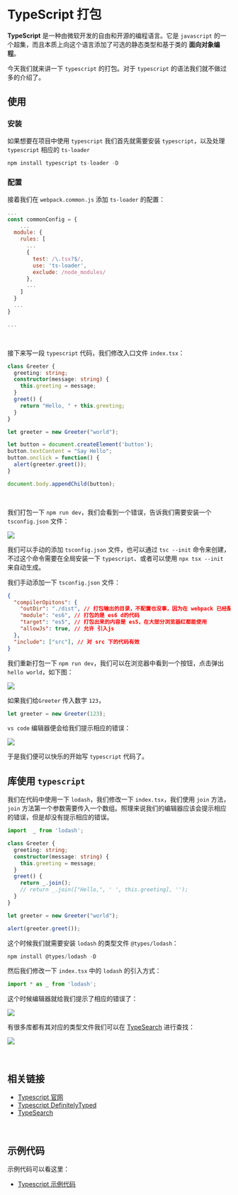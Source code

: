 # TypeScript 打包

**TypeScript** 是一种由微软开发的自由和开源的编程语言。它是 `javascript` 的一个超集，而且本质上向这个语言添加了可选的静态类型和基于类的 **面向对象编程**。

今天我们就来讲一下 `typescript` 的打包。对于 `typescript` 的语法我们就不做过多的介绍了。



## 使用

### 安装

如果想要在项目中使用 `typescript` 我们首先就需要安装 `typescript`，以及处理 `typescript` 相应的 `ts-loader` 

```javascript
npm install typescript ts-loader -D
```



### 配置

接着我们在 `webpack.common.js` 添加 `ts-loader` 的配置：

```javascript
...
const commonConfig = {
	...
  module: {
    rules: [
      ...
      {
        test: /\.tsx?$/,
        use: 'ts-loader',
        exclude: /node_modules/
      },
      ...
    ]
  }
  ...
}

...
```



&nbsp;

接下来写一段 `typescript` 代码，我们修改入口文件 `index.tsx`：

```typescript
class Greeter {
  greeting: string;
  constructor(message: string) {
    this.greeting = message;
  }
  greet() {
    return "Hello, " + this.greeting;
  }
}

let greeter = new Greeter("world");

let button = document.createElement('button');
button.textContent = "Say Hello";
button.onclick = function() {
  alert(greeter.greet());
}

document.body.appendChild(button);
```



&nbsp;

我们打包一下 `npm run dev`，我们会看到一个错误，告诉我们需要安装一个 `tsconfig.json` 文件：

![](./img/typescript1.png)

我们可以手动的添加 `tsconfig.json` 文件，也可以通过 `tsc --init` 命令来创建，不过这个命令需要在全局安装一下 `typescript`、或者可以使用 `npx tsx --init` 来自动生成。

我们手动添加一下 `tsconfig.json` 文件：

```json
{
  "compilerOpitons": {
    "outDir": "./dist", // 打包输出的目录，不配置也没事，因为在 webpack 已经配置了
    "module": "es6", // 打包的是 es6 d的代码
    "target": "es5", // 打包出来的内容是 es5，在大部分浏览器红都能使用
    "allowJs": true, // 允许 引入js
  },
  "include": ["src"], // 对 src 下的代码有效
}
```



我们重新打包一下 `npm run dev`，我们可以在浏览器中看到一个按钮，点击弹出 `hello world`，如下图：

![](./img/typescript2.png)



如果我们给`Greeter` 传入数字 `123`，

```typescript
let greeter = new Greeter(123);
```

`vs code` 编辑器便会给我们提示相应的错误：

![](./img/typescript4.png)



于是我们便可以快乐的开始写 `typescript` 代码了。



## 库使用 `typescript`

我们在代码中使用一下 `lodash`，我们修改一下 `index.tsx`，我们使用 `join` 方法，`join` 方法第一个参数需要传入一个数组。照理来说我们的编辑器应该会提示相应的错误，但是却没有提示相应的错误。

```typescript
import  _ from 'lodash';

class Greeter {
  greeting: string;
  constructor(message: string) {
    this.greeting = message;
  }
  greet() {
    return _.join();
    // return _.join(["Hello,", ' ', this.greeting], '');
  }
}

let greeter = new Greeter("world");

alert(greeter.greet());
```

这个时候我们就需要安装 `lodash` 的类型文件 `@types/lodash`：

```javascript
npm install @types/lodash -D
```

然后我们修改一下 `index.tsx` 中的 `lodash` 的引入方式：

```typescript
import * as _ from 'lodash';
```

这个时候编辑器就给我们提示了相应的错误了：

![](./img/typescript5.png)



有很多库都有其对应的类型文件我们可以在 [TypeSearch](https://microsoft.github.io/TypeSearch/) 进行查找：

![](./img/typescript3.png)



&nbsp;

## 相关链接

- [Typescript 官网](http://www.typescriptlang.org/)
- [Typescript DefinitelyTyped](https://github.com/DefinitelyTyped/DefinitelyTyped)
- [TypeSearch](https://microsoft.github.io/TypeSearch/)



&nbsp;

## 示例代码

示例代码可以看这里：

- [Typescript  示例代码](https://github.com/darrell0904/webpack-study-demo/tree/master/chapter3/typescript-demo)


